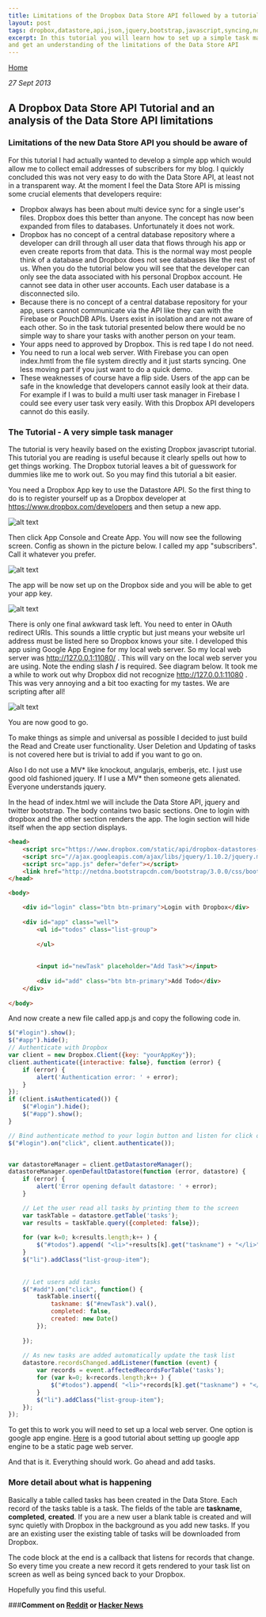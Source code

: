 ```yaml
---
title: Limitations of the Dropbox Data Store API followed by a tutorial
layout: post
tags: dropbox,datastore,api,json,jquery,bootstrap,javascript,syncing,nobackend,MVC
excerpt: In this tutorial you will learn how to set up a simple task manager and registration process with the new Dropbox Data Store API 
and get an understanding of the limitations of the Data Store API
---
```

                                                                                                
[Home](http://nigelkelly.github.io)

*27 Sept 2013*
## A Dropbox Data Store API Tutorial and an analysis of the Data Store API limitations

### Limitations of the new Data Store API you should be aware of

For this tutorial I had actually wanted to develop a simple app which would allow me to collect email addresses of subscribers for my blog. I quickly concluded this was not very easy to do with the Data Store API, at least not in a transparent way. At the moment I feel the Data Store API is missing some crucial elements that developers require:

* Dropbox always has been about multi device sync for a single user's files. Dropbox does this better than anyone. The concept has now been expanded from files to databases. Unfortunately it does not work.
* Dropbox has no concept of a central database repository where a developer can drill through all user data that flows through his app or even create reports from that data. This is the normal way most people think of a database and Dropbox does not see databases like the rest of us. When you do the tutorial below you will see that the developer can only see the data associated with his personal Dropbox account. He cannot see data in other user accounts. Each user database is a disconnected silo. 
* Because there is no concept of a central database repository for your app, users cannot communicate via the API like they can with the Firebase or PouchDB APIs. Users exist in isolation and are not aware of each other. So in the task tutorial presented below there would be no simple way to share your tasks with another person on your team.
* Your apps need to approved by Dropbox. This is red tape I do not need.
* You need to run a local web server. With Firebase you can open index.hmtl from the file system directly and it just starts syncing. One less moving part if you just want to do a quick demo.
* These weaknesses of course have a flip side. Users of the app can be safe in the knowledge that developers cannot easily look at their data. For example if I was to build a multi user task manager in Firebase I could see every user task very easily. With this Dropbox API developers cannot do this easily. 

### The Tutorial - A very simple task manager

The tutorial is very heavily based on the existing Dropbox javascript tutorial. This tutorial you are reading is useful because it clearly spells out how to get things working. The Dropbox tutorial leaves a bit of guesswork for dummies like me to work out. So you may find this tutorial a bit easier.

You need a Dropbox App key to use the Datastore API. So the first thing to do is to register yourself up as a Dropbox developer at https://www.dropbox.com/developers and then setup a new app.

![alt text](images/dropbox/dropbox_dev_signup.png "Dropbox developer signup")

Then click App Console and Create App. You will now see the following screen. Config as shown in the picture below. I called my app "subscribers". Call it whatever you prefer.

![alt text](images/dropbox/dropbox_app_setup.png "Dropbox app setup")

The app will be now set up on the Dropbox side and you will be able to get your app key. 

![alt text](images/dropbox/datastores.png "Dropbox app key")

There is only one final awkward task left. You need to enter in OAuth redirect URIs. This sounds a little cryptic but just means your website url address must be listed here so Dropbox knows your site. I developed this app using Google App Engine for my local web server. So my local web server was http://127.0.0.1:11080/ . This will vary on the local web server you are using. Note the ending slash **/** is required. See diagram below. It took me a while to work out why Dropbox did not recognize http://127.0.0.1:11080 . This was very annoying and a bit too exacting for my tastes. We are scripting after all!

![alt text](images/dropbox/dropbox.png "Dropbox app setup")

You are now good to go.

To make things as simple and universal as possible I decided to just build the Read and Create user functionality. User Deletion and Updating of tasks is not covered here but is trivial to add if you want to go on.

Also I do not use a MV* like knockout, angularjs, emberjs, etc. I just use good old fashioned jquery. If I use a MV* then someone gets alienated. Everyone understands jquery. 

In the head of index.html we will include the Data Store API, jquery and twitter bootstrap. The body contains two basic sections. One to login with dropbox and the other section renders the app. The login section will hide itself when the app section displays.


```html
<head>
	<script src="https://www.dropbox.com/static/api/dropbox-datastores-1.0-latest.js" type="text/javascript"></script>
	<script src="//ajax.googleapis.com/ajax/libs/jquery/1.10.2/jquery.min.js"></script>
	<script src="app.js" defer="defer"></script>
	<link href="http://netdna.bootstrapcdn.com/bootstrap/3.0.0/css/bootstrap.min.css" rel="stylesheet">
</head>

<body>

	<div id="login" class="btn btn-primary">Login with Dropbox</div>
	
	<div id="app" class="well">
		<ul id="todos" class="list-group">
	
		</ul>
	
	
		<input id="newTask" placeholder="Add Task"></input>
	
		<div id="add" class="btn btn-primary">Add Todo</div>	
	</div>
	
</body>
```

And now create a new file called app.js and copy the following code in.


```javascript      
$("#login").show();
$("#app").hide();
// Authenticate with Dropbox
var client = new Dropbox.Client({key: "yourAppKey"});
client.authenticate({interactive: false}, function (error) {
    if (error) {
        alert('Authentication error: ' + error);
    }
});
if (client.isAuthenticated()) {
	$("#login").hide();
	$("#app").show();
}

// Bind authenticate method to your login button and listen for click on button
$("#login").on("click", client.authenticate());


var datastoreManager = client.getDatastoreManager();
datastoreManager.openDefaultDatastore(function (error, datastore) {
    if (error) {
        alert('Error opening default datastore: ' + error);
    }

    // Let the user read all tasks by printing them to the screen
	var taskTable = datastore.getTable('tasks');
	var results = taskTable.query({completed: false});
	
	for (var k=0; k<results.length;k++ ) {
		$("#todos").append( "<li>"+results[k].get("taskname") + "</li>");
	}
	$("li").addClass("list-group-item");
	
	
	// Let users add tasks
	$("#add").on("click", function() {
		taskTable.insert({
		    taskname: $("#newTask").val(),
		    completed: false,
		    created: new Date()
		});
		
	});
	
	// As new tasks are added automatically update the task list
	datastore.recordsChanged.addListener(function (event) {
		var records = event.affectedRecordsForTable('tasks');
		for (var k=0; k<records.length;k++ ) {
			$("#todos").append( "<li>"+records[k].get("taskname") + "</li>");
		}
		$("li").addClass("list-group-item");	
	});		
});
```  
To get this to work you will need to set up a local web server. One option is google app engine. [Here](http://xmodulo.com/2013/02/how-to-make-static-web-site-for-free-via-google-app-engine.html) is a good tutorial about setting up google app engine to be a static page web server.

                                       
And that is it. Everything should work. Go ahead and add tasks.

### More detail about what is happening

Basically a table called tasks has been created in the Data Store. Each record of the tasks table is a task. The fields of the table are **taskname**, **completed**, **created**. If you are a new user a blank table is created and will sync quietly with Dropbox in the background as you add new tasks. If you are an existing user the existing table of tasks will be downloaded from Dropbox.

The code block at the end is a callback that listens for records that change. So every time you create a new record it gets rendered to your task list on screen as well as being synced back to your Dropbox.

Hopefully you find this useful.


###**Comment on [Reddit](http://www.reddit.com/r/javascript/) or [Hacker News](https://news.ycombinator.com/)**
